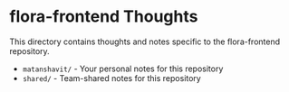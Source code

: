 # flora-frontend Thoughts

This directory contains thoughts and notes specific to the flora-frontend repository.

- `matanshavit/` - Your personal notes for this repository
- `shared/` - Team-shared notes for this repository
